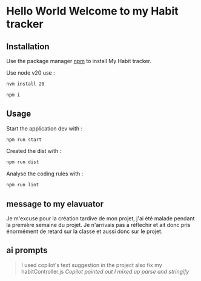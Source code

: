 # Hello World Welcome to my Habit tracker

## Installation

Use the package manager [npm](https://www.npmjs.com/) to install My Habit tracker.

Use node v20 use :
```bash
nvm install 20
```

```bash
npm i
```

## Usage

Start the application dev with :

```bash
npm run start
```

Created the dist with :

```bash
npm run dist
```

Analyse the coding rules with :

```bash
npm run lint
```
## message to my elavuator
Je m'excuse pour la création tardive de mon projet, j'ai été malade pendant la première semaine du projet. Je n'arrivais pas a réflechir et ait donc pris énormément de retard sur la classe
et aussi donc sur le projet.

## ai prompts
> I used copilot's text suggestion in the project also
fix my habitController.js
_Copilot pointed out I mixed up parse and stringify_


